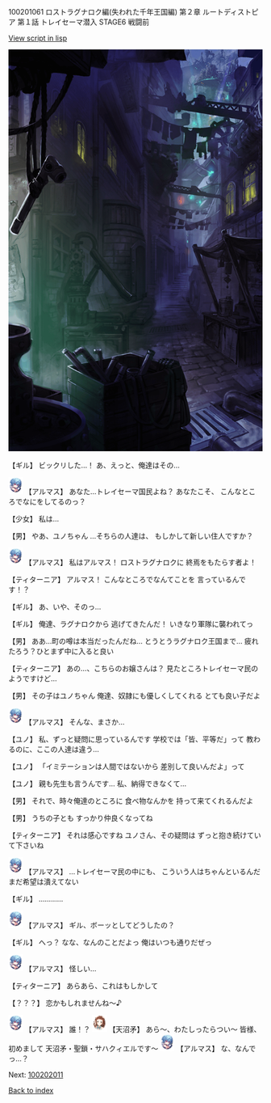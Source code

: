 100201061 ロストラグナロク編(失われた千年王国編) 第２章 ルートディストピア 第１話 トレイセーマ潜入 STAGE6 戦闘前

[View script in lisp](../scripts/100201061.txt)

![201_slum.png](../images/backgrounds/201_slum.png)

【ギル】
ビックリした…！
あ、えっと、俺達はその…

<img src="../images/units/3103811.png" alt="3103811.png" height="34"/>
【アルマス】
あなた…トレイセーマ国民よね？
あなたこそ、
こんなところでなにをしてるのっ？

【少女】
私は…

【男】
やあ、ユノちゃん
…そちらの人達は、
もしかして新しい住人ですか？

<img src="../images/units/3103811.png" alt="3103811.png" height="34"/>
【アルマス】
私はアルマス！
ロストラグナロクに
終焉をもたらす者よ！

【ティターニア】
アルマス！
こんなところでなんてことを
言っているんです！？

【ギル】
あ、いや、そのっ…

【ギル】
俺達、ラグナロクから
逃げてきたんだ！
いきなり軍隊に襲われてっ

【男】
ああ…町の噂は本当だったんだね…
とうとうラグナロク王国まで…
疲れたろう？ひとまず中に入ると良い

【ティターニア】
あの…、こちらのお嬢さんは？
見たところトレイセーマ民の
ようですけど…

【男】
その子はユノちゃん
俺達、奴隷にも優しくしてくれる
とても良い子だよ

<img src="../images/units/3103811.png" alt="3103811.png" height="34"/>
【アルマス】
そんな、まさか…

【ユノ】
私、ずっと疑問に思っているんです
学校では「皆、平等だ」って
教わるのに、ここの人達は違う…

【ユノ】
「イミテーションは人間ではないから
差別して良いんだよ」って

【ユノ】
親も先生も言うんです…
私、納得できなくて…

【男】
それで、時々俺達のところに
食べ物なんかを
持って来てくれるんだよ

【男】
うちの子とも
すっかり仲良くなってね

【ティターニア】
それは感心ですね
ユノさん、その疑問は
ずっと抱き続けていて下さいね

<img src="../images/units/3103811.png" alt="3103811.png" height="34"/>
【アルマス】
…トレイセーマ民の中にも、
こういう人はちゃんといるんだ
まだ希望は潰えてない

【ギル】
…………

<img src="../images/units/3103811.png" alt="3103811.png" height="34"/>
【アルマス】
ギル、ボーッとしてどうしたの？

【ギル】
へっ？
なな、なんのことだよっ
俺はいつも通りだぜっ

<img src="../images/units/3103811.png" alt="3103811.png" height="34"/>
【アルマス】
怪しい…

【ティターニア】
あらあら、これはもしかして

【？？？】
恋かもしれませんね～♪

<img src="../images/units/3103811.png" alt="3103811.png" height="34"/>
【アルマス】
誰！？

<img src="../images/units/3300411.png" alt="3300411.png" height="34"/>
【天沼矛】
あら～、わたしったらつい～
皆様、初めまして
天沼矛・聖鎖・サハクィエルです～

<img src="../images/units/3103811.png" alt="3103811.png" height="34"/>
【アルマス】
な、なんでっ…？


Next: [100202011](100202011.md)

[Back to index](index.md)
